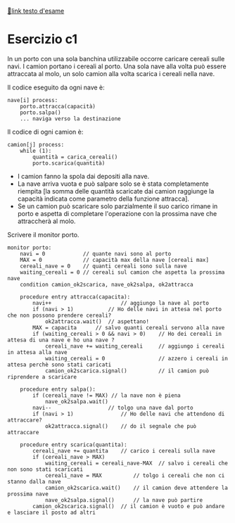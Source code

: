 [🔗link testo d'esame](https://csunibo.github.io/sistemi-operativi/prove/scritto/scritto-2022-07-20-testo.pdf)

# Esercizio c1
In un porto con una sola banchina utilizzabile occorre caricare cereali sulle navi. I camion portano i cereali al porto. Una sola nave alla volta può essere attraccata al molo, un solo camion alla volta scarica i cereali nella nave.

Il codice eseguito da ogni nave è:

	nave[i] process:
		porto.attracca(capacità)
		porto.salpa()
		... naviga verso la destinazione

Il codice di ogni camion è:

	camion[j] process:
		while (1):
			quantità = carica_cereali()
			porto.scarica(quantità)

- I camion fanno la spola dai depositi alla nave.
- La nave arriva vuota e può salpare solo se è stata completamente riempita [la somma delle quantità scaricate dai camion raggiunge la capacità indicata come parametro della funzione attracca].
- Se un camion può scaricare solo parzialmente il suo carico rimane in porto e aspetta di completare l'operazione con la prossima nave che attraccherà al molo.

Scrivere il monitor porto.

```
monitor porto:
	navi = 0			// quante navi sono al porto
	MAX = 0				// capacità max della nave [cereali max]
	cereali_nave = 0	// quanti cereali sono sulla nave
	waiting_cereali = 0 // cereali sul camion che aspetta la prossima nave
	condition camion_ok2scarica, nave_ok2salpa, ok2attracca

	procedure entry attracca(capacita): 
		navi++						// aggiungo la nave al porto
		if (navi > 1)			// Ho delle navi in attesa nel porto che non possono prendere cereali?
			ok2attracca.wait()	// aspettano!	
		MAX = capacita		// salvo quanti cereali servono alla nave
		if (waiting_cereali > 0 && navi > 0) 	// Ho dei cereali in attesa di una nave e ho una nave ?
			cereali_nave += waiting_cereali 	// aggiungo i cereali in attesa alla nave
			waiting_cereali = 0 				// azzero i cereali in attesa perchè sono stati caricati
			camion_ok2scarica.signal()    		// il camion può riprendere a scaricare

	procedure entry salpa(): 		
		if (cereali_nave != MAX) // la nave non è piena
			nave_ok2salpa.wait()			
		navi--  				// tolgo una nave dal porto
		if (navi > 1)				// Ho delle navi che attendono di attraccare?
			ok2attracca.signal() 	// do il segnale che può attraccare
		
	procedure entry scarica(quantita): 	
		cereali_nave += quantita 	// carico i cereali sulla nave
		if (cereali_nave > MAX)
			waiting_cereali = cereali_nave-MAX 	// salvo i cereali che non sono stati scaricati
			cereali_nave = MAX  		// tolgo i cereali che non ci stanno dalla nave
			camion_ok2scarica.wait() 	// il camion deve attendere la prossima nave
			nave_ok2salpa.signal() 		// la nave può partire
		camion_ok2scarica.signal() 	// il camion è vuoto e può andare e lasciare il posto ad altri
```